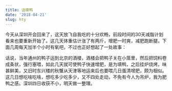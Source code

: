 ```yaml
---
title: 话填鸭
date: '2018-04-21'
slug: hty
---
```

今天从深圳开会回来了，这天放飞自我吃的十分欢畅，前段时间的30天减脂计划看来也要重新开始了。这几天体重估计涨了有两斤，增肥一时爽，减肥跑断腿，下面几周每天加半个小时有氧吧，不过也正好想起了一处故事：

话说，当年通州的鸭子运到北京的酒楼，酒楼会把鸭子关在小笼里，然后把饲料卷成条状，强行塞喂，如此几天就可使鸭子快速增肥，是为填鸭，之后挂炉烧烤，味甚鲜美，又旧时东兴楼的秋蟹从天津等地运来后也要喂几日蛋清增肥，颇为相似。这几日想吃啥吃啥，想吃多少吃多少，又不四处走动，不免有今人为吊炉，我为肥鸭之感。深圳四日收获不小，明天做一整理。

